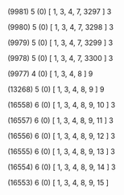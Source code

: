 (9981) 5 (0) [ 1, 3, 4, 7, 3297 ] 3 


(9980) 5 (0) [ 1, 3, 4, 7, 3298 ] 3 


(9979) 5 (0) [ 1, 3, 4, 7, 3299 ] 3 


(9978) 5 (0) [ 1, 3, 4, 7, 3300 ] 3 


(9977) 4 (0) [ 1, 3, 4, 8 ] 9 


(13268) 5 (0) [ 1, 3, 4, 8, 9 ] 9 


(16558) 6 (0) [ 1, 3, 4, 8, 9, 10 ] 3 


(16557) 6 (0) [ 1, 3, 4, 8, 9, 11 ] 3 


(16556) 6 (0) [ 1, 3, 4, 8, 9, 12 ] 3 


(16555) 6 (0) [ 1, 3, 4, 8, 9, 13 ] 3 


(16554) 6 (0) [ 1, 3, 4, 8, 9, 14 ] 3 


(16553) 6 (0) [ 1, 3, 4, 8, 9, 15 ]  

